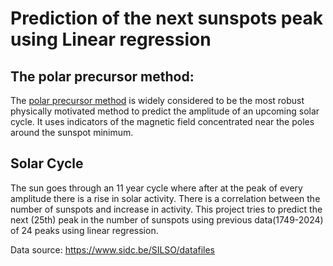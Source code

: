 # Prediction of the next sunspots peak using Linear regression 

## The polar precursor method:
The [polar precursor method](https://iopscience.iop.org/article/10.3847/1538-4357/abdbb4/meta#:~:text=The%20polar%20precursor%20method%20is,poles%20around%20the%20sunspot%20minimum.) is widely considered to be the most robust physically motivated method to predict the amplitude of an upcoming solar cycle. It uses indicators of the magnetic field concentrated near the poles around the sunspot minimum. 



## Solar Cycle
The sun goes through an 11 year cycle where after at the peak of every amplitude there is a rise in solar activity. There is a correlation between the number of sunspots and increase in activity. This project tries to predict the next (25th) peak in the number of sunspots using previous data(1749-2024) of 24 peaks using linear regression.

Data source: https://www.sidc.be/SILSO/datafiles

